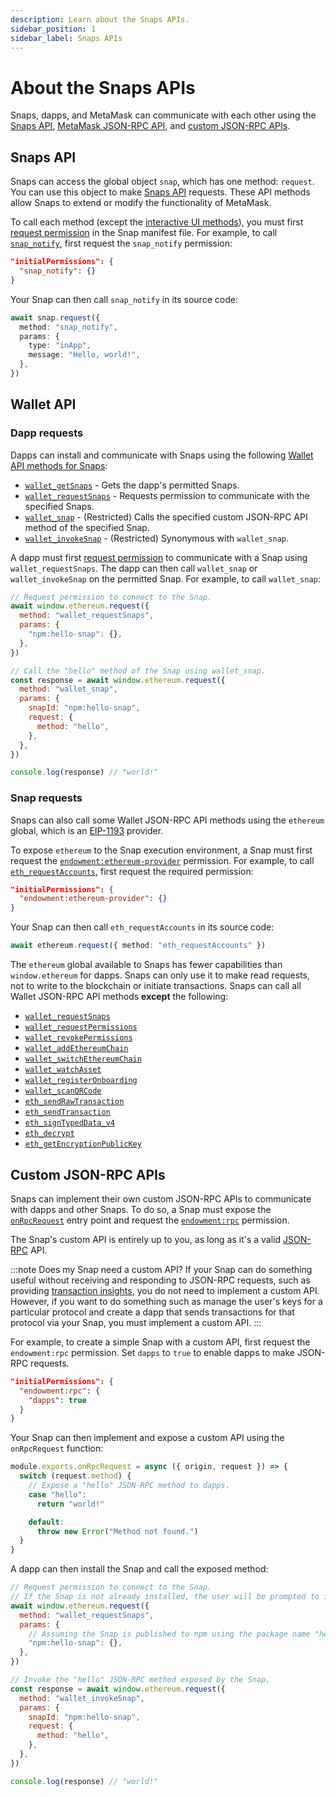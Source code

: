 ```yaml
---
description: Learn about the Snaps APIs.
sidebar_position: 1
sidebar_label: Snaps APIs
---
```


# About the Snaps APIs

Snaps, dapps, and MetaMask can communicate with each other using the [Snaps API](#snaps-api),
[MetaMask JSON-RPC API](#metamask-json-rpc-api), and [custom JSON-RPC APIs](#custom-json-rpc-apis).

## Snaps API

Snaps can access the global object `snap`, which has one method: `request`.
You can use this object to make [Snaps API](../../reference/snaps-api.md) requests.
These API methods allow Snaps to extend or modify the functionality of MetaMask.

To call each method (except the [interactive UI methods](../../reference/snaps-api.md#interactive-ui-methods)),
you must first [request permission](../../how-to/request-permissions.md) in the Snap manifest file.
For example, to call [`snap_notify`](../../reference/snaps-api.md#snap_notify), first request the
`snap_notify` permission:

```json title="snap.manifest.json"
"initialPermissions": {
  "snap_notify": {}
}
```

Your Snap can then call `snap_notify` in its source code:

```typescript title="index.ts"
await snap.request({
  method: "snap_notify",
  params: {
    type: "inApp",
    message: "Hello, world!",
  },
})
```

## Wallet API

### Dapp requests

Dapps can install and communicate with Snaps using the following
[Wallet API methods for Snaps](../../reference/wallet-api-for-snaps.md):

- [`wallet_getSnaps`](../../reference/wallet-api-for-snaps.md#wallet_getsnaps) - Gets the dapp's
  permitted Snaps.
- [`wallet_requestSnaps`](../../reference/wallet-api-for-snaps.md#wallet_requestsnaps) - Requests
  permission to communicate with the specified Snaps.
- [`wallet_snap`](../../reference/wallet-api-for-snaps.md#wallet_snap) - (Restricted) Calls the
  specified custom JSON-RPC API method of the specified Snap.
- [`wallet_invokeSnap`](../../reference/wallet-api-for-snaps.md#wallet_invokesnap) - (Restricted)
  Synonymous with `wallet_snap`.

A dapp must first [request permission](../../how-to/request-permissions.md#request-permissions-from-a-dapp)
to communicate with a Snap using `wallet_requestSnaps`.
The dapp can then call `wallet_snap` or `wallet_invokeSnap` on the permitted Snap.
For example, to call `wallet_snap`:

```js title="index.js"
// Request permission to connect to the Snap.
await window.ethereum.request({
  method: "wallet_requestSnaps",
  params: {
    "npm:hello-snap": {},
  },
})

// Call the "hello" method of the Snap using wallet_snap.
const response = await window.ethereum.request({
  method: "wallet_snap",
  params: {
    snapId: "npm:hello-snap",
    request: {
      method: "hello",
    },
  },
})

console.log(response) // "world!"
```

### Snap requests

Snaps can also call some Wallet JSON-RPC API methods using the `ethereum` global, which is an
[EIP-1193](https://eips.ethereum.org/EIPS/eip-1193) provider.

To expose `ethereum` to the Snap execution environment, a Snap must first request the
[`endowment:ethereum-provider`](../../reference/permissions.md#endowmentethereum-provider) permission.
For example, to call [`eth_requestAccounts`](/wallet/reference/eth_requestaccounts), first request
the required permission:

```json title="snap.manifest.json"
"initialPermissions": {
  "endowment:ethereum-provider": {}
}
```

Your Snap can then call `eth_requestAccounts` in its source code:

```typescript title="index.ts"
await ethereum.request({ method: "eth_requestAccounts" })
```

The `ethereum` global available to Snaps has fewer capabilities than `window.ethereum` for dapps.
Snaps can only use it to make read requests, not to write to the blockchain or initiate transactions.
Snaps can call all Wallet JSON-RPC API methods **except** the following:

- [`wallet_requestSnaps`](../../reference/wallet-api-for-snaps.md#wallet_requestsnaps)
- [`wallet_requestPermissions`](/wallet/reference/wallet_requestPermissions)
- [`wallet_revokePermissions`](/wallet/reference/wallet_revokePermissions)
- [`wallet_addEthereumChain`](/wallet/reference/wallet_addEthereumChain)
- [`wallet_switchEthereumChain`](/wallet/reference/wallet_switchEthereumChain)
- [`wallet_watchAsset`](/wallet/reference/wallet_watchAsset)
- [`wallet_registerOnboarding`](/wallet/reference/wallet_registerOnboarding)
- [`wallet_scanQRCode`](/wallet/reference/wallet_scanQRCode)
- [`eth_sendRawTransaction`](/wallet/reference/eth_sendRawTransaction)
- [`eth_sendTransaction`](/wallet/reference/eth_sendTransaction)
- [`eth_signTypedData_v4`](/wallet/reference/eth_signTypedData_v4)
- [`eth_decrypt`](/wallet/reference/eth_decrypt)
- [`eth_getEncryptionPublicKey`](/wallet/reference/eth_getEncryptionPublicKey)

## Custom JSON-RPC APIs

Snaps can implement their own custom JSON-RPC APIs to communicate with dapps and other Snaps.
To do so, a Snap must expose the [`onRpcRequest`](../../reference/entry-points.md#onrpcrequest) entry
point and request the [`endowment:rpc`](../../reference/permissions.md#endowmentrpc) permission.

The Snap's custom API is entirely up to you, as long as it's a valid
[JSON-RPC](https://www.jsonrpc.org/specification) API.

:::note Does my Snap need a custom API?
If your Snap can do something useful without receiving and responding to JSON-RPC requests, such as
providing [transaction insights](../../reference/entry-points.md#ontransaction), you do not need to
implement a custom API.
However, if you want to do something such as manage the user's keys for a particular protocol and
create a dapp that sends transactions for that protocol via your Snap, you must implement a custom API.
:::

For example, to create a simple Snap with a custom API, first request the `endowment:rpc` permission.
Set `dapps` to `true` to enable dapps to make JSON-RPC requests.

```json title="snap.manifest.json"
"initialPermissions": {
  "endowment:rpc": {
    "dapps": true
  }
}
```

Your Snap can then implement and expose a custom API using the `onRpcRequest` function:

```typescript title="index.ts"
module.exports.onRpcRequest = async ({ origin, request }) => {
  switch (request.method) {
    // Expose a "hello" JSON-RPC method to dapps.
    case "hello":
      return "world!"

    default:
      throw new Error("Method not found.")
  }
}
```

A dapp can then install the Snap and call the exposed method:

```javascript title="index.js"
// Request permission to connect to the Snap.
// If the Snap is not already installed, the user will be prompted to install it.
await window.ethereum.request({
  method: "wallet_requestSnaps",
  params: {
    // Assuming the Snap is published to npm using the package name "hello-snap".
    "npm:hello-snap": {},
  },
})

// Invoke the "hello" JSON-RPC method exposed by the Snap.
const response = await window.ethereum.request({
  method: "wallet_invokeSnap",
  params: {
    snapId: "npm:hello-snap",
    request: {
      method: "hello",
    },
  },
})

console.log(response) // "world!"
```

